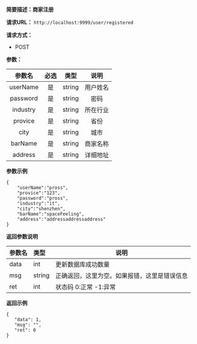 **简要描述：商家注册** 

**请求URL：** 
` http://localhost:9999/user/registered `

**请求方式：**
- POST

**参数：** 

| 参数名 | 必选 | 类型 | 说明 |
| :----: | :----: | :----: |  :----: |
| userName | 是 | string |用户姓名 |
| password | 是 | string |密码 |
| industry | 是 | string |所在行业 |
| provice | 是 | string |省份 |
| city | 是 | string |城市 |
| barName | 是 | string |商家名称 |
| address | 是 | string |详细地址 |



**参数示例**
``` 
{
	"userName":"pross",
	"provice":"123",
	"password":"pross",
	"industry":"it",
	"city":"shenzhen",
	"barName":"spaceFeeling",
	"address":"addressaddressaddress"
}
``` 


 **返回参数说明** 
 
|参数名|类型|说明|
|:-----  |:-----|----- |
|data| int|更新数据库成功数量|
|msg|string|正确返回，这里为空。如果报错，这里是错误信息|
|ret|int|状态码 0:正常  -1:异常|


 **返回示例**
 ``` 
 {
	"data": 1,
	"msg": "",
	"ret": 0
}
``` 